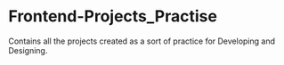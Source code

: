 # Frontend-Projects_Practise
Contains all the projects created as a sort of practice for Developing and Designing.
